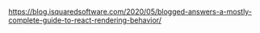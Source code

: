 https://blog.isquaredsoftware.com/2020/05/blogged-answers-a-mostly-complete-guide-to-react-rendering-behavior/
